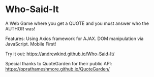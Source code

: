 # Who-Said-It

A Web Game where you get a QUOTE and you must answer who the AUTHOR was!

Features: 
Using Axios framework for AJAX. 
DOM manipulation via JavaScript.
Mobile First!

Try it out: https://andrewkind.github.io/Who-Said-It/

Special thanks to QuoteGarden for their public API: https://pprathameshmore.github.io/QuoteGarden/
